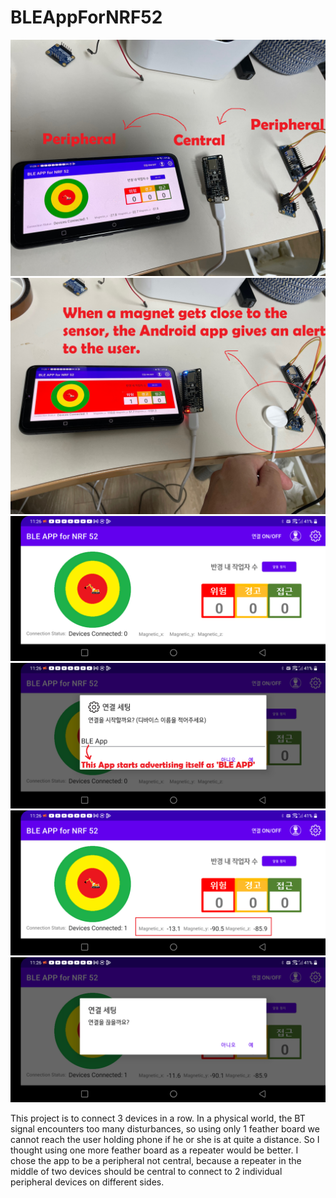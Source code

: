 # BLEAppForNRF52
![Connecting 3 devices in a row(2 feather boards and a phone)](3inarow.jpg)
![It alerts the user when a magnetic object comes across](alert.jpg)
![When the App starts](disconnected.png)
![connecting](connect.png)
![When connected to the central](connected.png)
![disconnecting](disconnect.png)

This project is to connect 3 devices in a row. In a physical world, the BT signal encounters too many disturbances, so using only 1 feather board we cannot reach the user holding phone if he or she is at quite a distance.
So I thought using one more feather board as a repeater would be better. 
I chose the app to be a peripheral not central, because a repeater in the middle of two devices should be central to connect to 2 individual peripheral devices on different sides.
